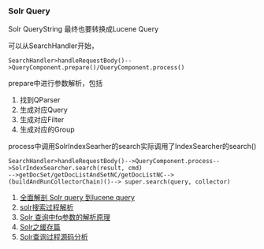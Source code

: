 ### Solr Query 

Solr QueryString 最终也要转换成Lucene Query

可以从SearchHandler开始，

```
SearchHandler>handleRequestBody()-->QueryComponent.prepare()/QueryComponent.process()
```
prepare中进行参数解析，包括
>
1. 找到QParser
2. 生成对应Query
3. 生成对应Filter
4. 生成对应的Group

process中调用SolrIndexSearher的search实际调用了IndexSearcher的search()

```
SearchHandler>handleRequestBody()-->QueryComponent.process-->SolrIndexSearcher.search(result, cmd)
-->getDocSet/getDocListAndSetNC/getDocListNC-->(buildAndRunCollectorChain)()--> super.search(query, collector)
```

>
1. [全面解剖 Solr query 到lucene query](http://blog.sina.com.cn/s/blog_4d58e3c001017ynp.html)
2. [solr搜索过程解析](http://blog.csdn.net/morningsun1990/article/details/48541465)
3. [Solr 查询中fq参数的解析原理](http://blog.sina.com.cn/s/blog_56fd58ab0100v3up.html)
4. [Solr之缓存篇](https://my.oschina.net/u/1026644/blog/123957)
5. [Solr查询过程源码分析](http://blog.csdn.net/flyingpig4/article/details/6305488)

